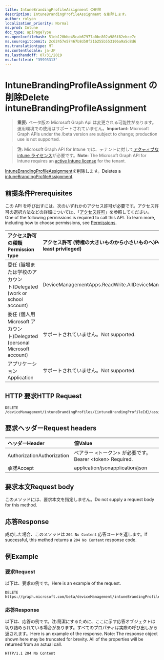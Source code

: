 ```yaml
---
title: IntuneBrandingProfileAssignment の削除
description: IntuneBrandingProfileAssignment を削除します。
author: rolyon
localization_priority: Normal
ms.prod: Intune
doc_type: apiPageType
ms.openlocfilehash: 51eb120bbe45cab67977a0bc802a986f82ebce7c
ms.sourcegitcommit: 2c62457e57467b8d50f21b255b553106a9a5d8d6
ms.translationtype: MT
ms.contentlocale: ja-JP
ms.lasthandoff: 07/31/2019
ms.locfileid: "35993313"
---
```

# <a name="delete-intunebrandingprofileassignment"></a><span data-ttu-id="a48b9-103">IntuneBrandingProfileAssignment の削除</span><span class="sxs-lookup"><span data-stu-id="a48b9-103">Delete intuneBrandingProfileAssignment</span></span>

> <span data-ttu-id="a48b9-104">**重要:** ベータ版の Microsoft Graph Api は変更される可能性があります。運用環境での使用はサポートされていません。</span><span class="sxs-lookup"><span data-stu-id="a48b9-104">**Important:** Microsoft Graph APIs under the /beta version are subject to change; production use is not supported.</span></span>

> <span data-ttu-id="a48b9-105">**注:** Microsoft Graph API for Intune では、テナントに対して[アクティブな intune ライセンス](https://go.microsoft.com/fwlink/?linkid=839381)が必要です。</span><span class="sxs-lookup"><span data-stu-id="a48b9-105">**Note:** The Microsoft Graph API for Intune requires an [active Intune license](https://go.microsoft.com/fwlink/?linkid=839381) for the tenant.</span></span>

<span data-ttu-id="a48b9-106">[IntuneBrandingProfileAssignment](../resources/intune-wip-intunebrandingprofileassignment.md)を削除します。</span><span class="sxs-lookup"><span data-stu-id="a48b9-106">Deletes a [intuneBrandingProfileAssignment](../resources/intune-wip-intunebrandingprofileassignment.md).</span></span>

## <a name="prerequisites"></a><span data-ttu-id="a48b9-107">前提条件</span><span class="sxs-lookup"><span data-stu-id="a48b9-107">Prerequisites</span></span>
<span data-ttu-id="a48b9-p101">この API を呼び出すには、次のいずれかのアクセス許可が必要です。アクセス許可の選択方法などの詳細については、「[アクセス許可](/graph/permissions-reference)」を参照してください。</span><span class="sxs-lookup"><span data-stu-id="a48b9-p101">One of the following permissions is required to call this API. To learn more, including how to choose permissions, see [Permissions](/graph/permissions-reference).</span></span>

|<span data-ttu-id="a48b9-110">アクセス許可の種類</span><span class="sxs-lookup"><span data-stu-id="a48b9-110">Permission type</span></span>|<span data-ttu-id="a48b9-111">アクセス許可 (特権の大きいものから小さいものへ)</span><span class="sxs-lookup"><span data-stu-id="a48b9-111">Permissions (from most to least privileged)</span></span>|
|:---|:---|
|<span data-ttu-id="a48b9-112">委任 (職場または学校のアカウント)</span><span class="sxs-lookup"><span data-stu-id="a48b9-112">Delegated (work or school account)</span></span>|<span data-ttu-id="a48b9-113">DeviceManagementApps.ReadWrite.All</span><span class="sxs-lookup"><span data-stu-id="a48b9-113">DeviceManagementApps.ReadWrite.All</span></span>|
|<span data-ttu-id="a48b9-114">委任 (個人用 Microsoft アカウント)</span><span class="sxs-lookup"><span data-stu-id="a48b9-114">Delegated (personal Microsoft account)</span></span>|<span data-ttu-id="a48b9-115">サポートされていません。</span><span class="sxs-lookup"><span data-stu-id="a48b9-115">Not supported.</span></span>|
|<span data-ttu-id="a48b9-116">アプリケーション</span><span class="sxs-lookup"><span data-stu-id="a48b9-116">Application</span></span>|<span data-ttu-id="a48b9-117">サポートされていません。</span><span class="sxs-lookup"><span data-stu-id="a48b9-117">Not supported.</span></span>|

## <a name="http-request"></a><span data-ttu-id="a48b9-118">HTTP 要求</span><span class="sxs-lookup"><span data-stu-id="a48b9-118">HTTP Request</span></span>
<!-- {
  "blockType": "ignored"
}
-->
``` http
DELETE /deviceManagement/intuneBrandingProfiles/{intuneBrandingProfileId}/assignments/{intuneBrandingProfileAssignmentId}
```

## <a name="request-headers"></a><span data-ttu-id="a48b9-119">要求ヘッダー</span><span class="sxs-lookup"><span data-stu-id="a48b9-119">Request headers</span></span>
|<span data-ttu-id="a48b9-120">ヘッダー</span><span class="sxs-lookup"><span data-stu-id="a48b9-120">Header</span></span>|<span data-ttu-id="a48b9-121">値</span><span class="sxs-lookup"><span data-stu-id="a48b9-121">Value</span></span>|
|:---|:---|
|<span data-ttu-id="a48b9-122">Authorization</span><span class="sxs-lookup"><span data-stu-id="a48b9-122">Authorization</span></span>|<span data-ttu-id="a48b9-123">ベアラー &lt;トークン&gt; が必要です。</span><span class="sxs-lookup"><span data-stu-id="a48b9-123">Bearer &lt;token&gt; Required.</span></span>|
|<span data-ttu-id="a48b9-124">承諾</span><span class="sxs-lookup"><span data-stu-id="a48b9-124">Accept</span></span>|<span data-ttu-id="a48b9-125">application/json</span><span class="sxs-lookup"><span data-stu-id="a48b9-125">application/json</span></span>|

## <a name="request-body"></a><span data-ttu-id="a48b9-126">要求本文</span><span class="sxs-lookup"><span data-stu-id="a48b9-126">Request body</span></span>
<span data-ttu-id="a48b9-127">このメソッドには、要求本文を指定しません。</span><span class="sxs-lookup"><span data-stu-id="a48b9-127">Do not supply a request body for this method.</span></span>

## <a name="response"></a><span data-ttu-id="a48b9-128">応答</span><span class="sxs-lookup"><span data-stu-id="a48b9-128">Response</span></span>
<span data-ttu-id="a48b9-129">成功した場合、このメソッドは `204 No Content` 応答コードを返します。</span><span class="sxs-lookup"><span data-stu-id="a48b9-129">If successful, this method returns a `204 No Content` response code.</span></span>

## <a name="example"></a><span data-ttu-id="a48b9-130">例</span><span class="sxs-lookup"><span data-stu-id="a48b9-130">Example</span></span>

### <a name="request"></a><span data-ttu-id="a48b9-131">要求</span><span class="sxs-lookup"><span data-stu-id="a48b9-131">Request</span></span>
<span data-ttu-id="a48b9-132">以下は、要求の例です。</span><span class="sxs-lookup"><span data-stu-id="a48b9-132">Here is an example of the request.</span></span>
``` http
DELETE https://graph.microsoft.com/beta/deviceManagement/intuneBrandingProfiles/{intuneBrandingProfileId}/assignments/{intuneBrandingProfileAssignmentId}
```

### <a name="response"></a><span data-ttu-id="a48b9-133">応答</span><span class="sxs-lookup"><span data-stu-id="a48b9-133">Response</span></span>
<span data-ttu-id="a48b9-p102">以下は、応答の例です。注:簡潔にするために、ここに示す応答オブジェクトは切り詰められている場合があります。すべてのプロパティは実際の呼び出しから返されます。</span><span class="sxs-lookup"><span data-stu-id="a48b9-p102">Here is an example of the response. Note: The response object shown here may be truncated for brevity. All of the properties will be returned from an actual call.</span></span>
``` http
HTTP/1.1 204 No Content
```





